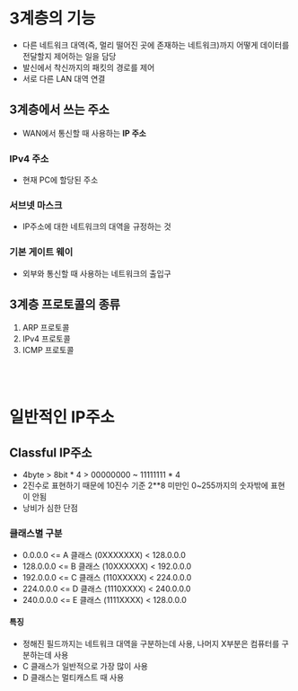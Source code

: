 # 3계층의 기능
- 다른 네트워크 대역(즉, 멀리 떨어진 곳에 존재하는 네트워크)까지 어떻게 데이터를 전달할지 제어하는 일을 담당
- 발신에서 착신까지의 패킷의 경로를 제어
- 서로 다른 LAN 대역 연결

## 3계층에서 쓰는 주소
- WAN에서 통신할 때 사용하는 **IP 주소**

### IPv4 주소
- 현재 PC에 할당된 주소

### 서브넷 마스크
- IP주소에 대한 네트워크의 대역을 규정하는 것

### 기본 게이트 웨이
- 외부와 통신할 때 사용하는 네트워크의 출입구

## 3계층 프로토콜의 종류
1. ARP 프로토콜
2. IPv4 프로토콜
3. ICMP 프로토콜

<br><br>

# 일반적인 IP주소
## Classful IP주소
- 4byte > 8bit * 4 > 00000000 ~ 11111111 * 4
- 2진수로 표현하기 때문에 10진수 기준 2**8 미만인 0~255까지의 숫자밖에 표현이 안됨
- 낭비가 심한 단점

### 클래스별 구분
- 0.0.0.0 <= A 클래스 (0XXXXXXX) < 128.0.0.0
- 128.0.0.0 <= B 클래스 (10XXXXXX) < 192.0.0.0
- 192.0.0.0 <= C 클래스 (110XXXXX) < 224.0.0.0
- 224.0.0.0 <= D 클래스 (1110XXXX) < 240.0.0.0
- 240.0.0.0 <= E 클래스 (1111XXXX) < 128.0.0.0

#### 특징
- 정해진 필드까지는 네트워크 대역을 구분하는데 사용, 나머지 X부분은 컴퓨터를 구분하는데 사용
- C 클래스가 일반적으로 가장 많이 사용
- D 클래스는 멀티캐스트 때 사용